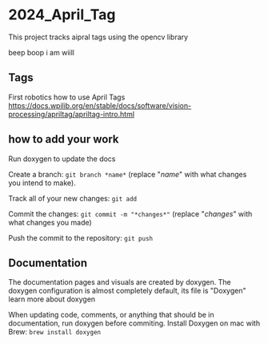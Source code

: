 # 2024_April_Tag

This project tracks aipral tags using the opencv library

beep boop i am wiill

## Tags


First robotics how to use April Tags
https://docs.wpilib.org/en/stable/docs/software/vision-processing/apriltag/apriltag-intro.html

## how to add your work

Run doxygen to update the docs

Create a branch: 
```git branch *name*``` (replace "*name*" with what changes you intend to make).

Track all of your new changes: 
```git add```

Commit the changes: 
```git commit -m "*changes*"``` (replace "*changes*" with what changes you made)

Push the commit to the repository: 
```git push```

## Documentation
The documentation pages and visuals are created by doxygen. The doxygen configuration is almost completely default, its file is "Doxygen" learn more about doxygen

When updating code, comments, or anything that should be in documentation, run doxygen before commiting. Install Doxygen on mac with Brew: 
```brew install doxygen```


